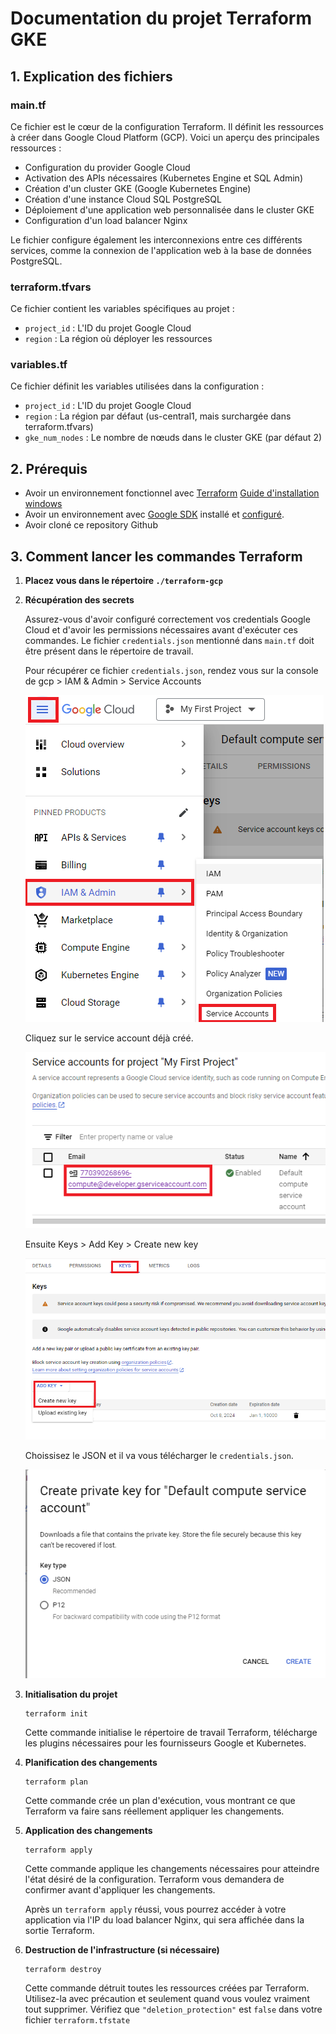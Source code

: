 # Documentation du projet Terraform GKE

## 1. Explication des fichiers

### main.tf

Ce fichier est le cœur de la configuration Terraform. Il définit les ressources à créer dans Google Cloud Platform (GCP). Voici un aperçu des principales ressources :

- Configuration du provider Google Cloud
- Activation des APIs nécessaires (Kubernetes Engine et SQL Admin)
- Création d'un cluster GKE (Google Kubernetes Engine)
- Création d'une instance Cloud SQL PostgreSQL
- Déploiement d'une application web personnalisée dans le cluster GKE
- Configuration d'un load balancer Nginx

Le fichier configure également les interconnexions entre ces différents services, comme la connexion de l'application web à la base de données PostgreSQL.


### terraform.tfvars
Ce fichier contient les variables spécifiques au projet :
- `project_id` : L'ID du projet Google Cloud 
- `region` : La région où déployer les ressources

### variables.tf
Ce fichier définit les variables utilisées dans la configuration :
- `project_id` : L'ID du projet Google Cloud
- `region` : La région par défaut (us-central1, mais surchargée dans terraform.tfvars)
- `gke_num_nodes` : Le nombre de nœuds dans le cluster GKE (par défaut 2)

## 2. Prérequis

- Avoir un environnement fonctionnel avec [Terraform](https://developer.hashicorp.com/terraform/install?product_intent=terraform) [Guide d'installation windows](https://stackoverflow.com/a/78325348)
- Avoir un environnement avec [Google SDK](https://cloud.google.com/sdk/docs/install-sdk) installé et [configuré](https://cloud.google.com/sdk/docs/initializing).
- Avoir cloné ce repository Github

## 3. Comment lancer les commandes Terraform

1. **Placez vous dans le répertoire `./terraform-gcp`**

2. **Récupération des secrets**

   Assurez-vous d'avoir configuré correctement vos credentials Google Cloud et d'avoir les permissions nécessaires avant d'exécuter ces commandes. Le fichier `credentials.json` mentionné dans `main.tf` doit être présent dans le répertoire de travail.

   Pour récupérer ce fichier `credentials.json`, rendez vous sur la console de gcp > IAM & Admin > Service Accounts

   ![alt text](./captures/image.png)

   Cliquez sur le service account déjà créé.

   ![alt text](./captures/image-1.png)

   Ensuite Keys > Add Key > Create new key

   ![alt text](./captures/image-2.png)

   Choissisez le JSON et il va vous télécharger le `credentials.json`.

   ![alt text](./captures/image-3.png)

3. **Initialisation du projet**
   ```
   terraform init
   ```
   Cette commande initialise le répertoire de travail Terraform, télécharge les plugins nécessaires pour les fournisseurs Google et Kubernetes.

4. **Planification des changements**
   ```
   terraform plan
   ```
   Cette commande crée un plan d'exécution, vous montrant ce que Terraform va faire sans réellement appliquer les changements.

5. **Application des changements**
   ```
   terraform apply
   ```
   Cette commande applique les changements nécessaires pour atteindre l'état désiré de la configuration. Terraform vous demandera de confirmer avant d'appliquer les changements.

   Après un `terraform apply` réussi, vous pourrez accéder à votre application via l'IP du load balancer Nginx, qui sera affichée dans la sortie Terraform.

6. **Destruction de l'infrastructure (si nécessaire)**
   ```
   terraform destroy
   ```
   Cette commande détruit toutes les ressources créées par Terraform. Utilisez-la avec précaution et seulement quand vous voulez vraiment tout supprimer. Vérifiez que `"deletion_protection"` est `false` dans votre fichier `terraform.tfstate`
